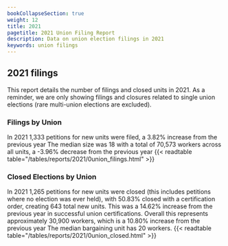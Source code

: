 ```yaml
---
bookCollapseSection: true
weight: 12
title: 2021
pagetitle: 2021 Union Filing Report
description: Data on union election filings in 2021
keywords: union filings
---
```


## 2021 filings

This report details the number of filings and closed units in 2021. As a reminder, we are only showing filings and closures related to single union elections (rare multi-union elections are excluded).

### Filings by Union
In 2021 1,333 petitions for new units were filed, a 3.82% increase from the previous year The median size was 18 with a total of 70,573 workers across all units, a -3.96% decrease from the previous year
{{< readtable table="/tables/reports/2021/0union_filings.html" >}}

### Closed Elections by Union
In 2021 1,265 petitions for new units were closed (this includes petitions where no election was ever held), with 50.83% closed with a certification order, creating 643 total new units. This was a 14.62% increase from the previous year in successful union certifications. Overall this represents approximately 30,900 workers, which is a 10.80% increase from the previous year The median bargaining unit has 20 workers.
{{< readtable table="/tables/reports/2021/0union_closed.html" >}}

